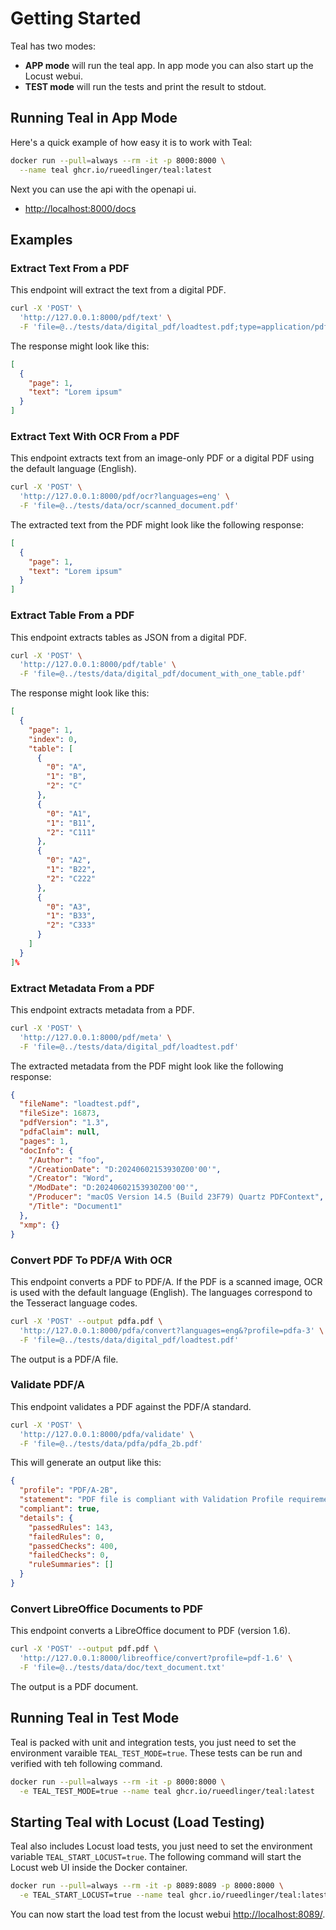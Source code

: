 # Getting Started

Teal has two modes:

- **APP mode** will run the teal app. In app mode you can also start up the Locust webui.
- **TEST mode** will run the tests and print the result to stdout.

## Running Teal in App Mode

Here's a quick example of how easy it is to work with Teal:

```bash
docker run --pull=always --rm -it -p 8000:8000 \
  --name teal ghcr.io/rueedlinger/teal:latest
```

Next you can use the api with the openapi ui.

- [http://localhost:8000/docs](http://localhost:8000/docs)

## Examples

### Extract Text From a PDF

This endpoint will extract the text from a digital PDF.

```bash
curl -X 'POST' \
  'http://127.0.0.1:8000/pdf/text' \
  -F 'file=@../tests/data/digital_pdf/loadtest.pdf;type=application/pdf'
```

The response might look like this:

```json
[
  {
    "page": 1,
    "text": "Lorem ipsum"
  }
]
```

### Extract Text With OCR From a PDF

This endpoint extracts text from an image-only PDF or a digital PDF using the default language (English).

```bash
curl -X 'POST' \
  'http://127.0.0.1:8000/pdf/ocr?languages=eng' \
  -F 'file=@../tests/data/ocr/scanned_document.pdf'
```

The extracted text from the PDF might look like the following response:

```json
[
  {
    "page": 1,
    "text": "Lorem ipsum"
  }
] 
```

### Extract Table From a PDF

This endpoint extracts tables as JSON from a digital PDF.

```bash
curl -X 'POST' \
  'http://127.0.0.1:8000/pdf/table' \
  -F 'file=@../tests/data/digital_pdf/document_with_one_table.pdf'
```

The response might look like this:

```json
[
  {
    "page": 1,
    "index": 0,
    "table": [
      {
        "0": "A",
        "1": "B",
        "2": "C"
      },
      {
        "0": "A1",
        "1": "B11",
        "2": "C111"
      },
      {
        "0": "A2",
        "1": "B22",
        "2": "C222"
      },
      {
        "0": "A3",
        "1": "B33",
        "2": "C333"
      }
    ]
  }
]%
```

### Extract Metadata From a PDF

This endpoint extracts metadata from a PDF.

```bash
curl -X 'POST' \
  'http://127.0.0.1:8000/pdf/meta' \
  -F 'file=@../tests/data/digital_pdf/loadtest.pdf'
```

The extracted metadata from the PDF might look like the following response:

```json
{
  "fileName": "loadtest.pdf",
  "fileSize": 16873,
  "pdfVersion": "1.3",
  "pdfaClaim": null,
  "pages": 1,
  "docInfo": {
    "/Author": "foo",
    "/CreationDate": "D:20240602153930Z00'00'",
    "/Creator": "Word",
    "/ModDate": "D:20240602153930Z00'00'",
    "/Producer": "macOS Version 14.5 (Build 23F79) Quartz PDFContext",
    "/Title": "Document1"
  },
  "xmp": {}
}
```

### Convert PDF To PDF/A With OCR

This endpoint converts a PDF to PDF/A. If the PDF is a scanned image, OCR is used with the default language (English).
The languages correspond to the Tesseract language codes.

```bash
curl -X 'POST' --output pdfa.pdf \
  'http://127.0.0.1:8000/pdfa/convert?languages=eng&?profile=pdfa-3' \
  -F 'file=@../tests/data/digital_pdf/loadtest.pdf'
```

The output is a PDF/A file.

### Validate PDF/A

This endpoint validates a PDF against the PDF/A standard.

```bash
curl -X 'POST' \
  'http://127.0.0.1:8000/pdfa/validate' \
  -F 'file=@../tests/data/pdfa/pdfa_2b.pdf'
```

This will generate an output like this:

```json
{
  "profile": "PDF/A-2B",
  "statement": "PDF file is compliant with Validation Profile requirements.",
  "compliant": true,
  "details": {
    "passedRules": 143,
    "failedRules": 0,
    "passedChecks": 400,
    "failedChecks": 0,
    "ruleSummaries": []
  }
}
```

### Convert LibreOffice Documents to PDF

This endpoint converts a LibreOffice document to PDF (version 1.6).

```bash
curl -X 'POST' --output pdf.pdf \
  'http://127.0.0.1:8000/libreoffice/convert?profile=pdf-1.6' \
  -F 'file=@../tests/data/doc/text_document.txt'
```

The output is a PDF document.

## Running Teal in Test Mode

Teal is packed with unit and integration tests, you just need to set the environment varaible `TEAL_TEST_MODE=true`.
These tests can be run and verified with teh following command.

```bash
docker run --pull=always --rm -it -p 8000:8000 \
  -e TEAL_TEST_MODE=true --name teal ghcr.io/rueedlinger/teal:latest
```

## Starting Teal with Locust (Load Testing)

Teal also includes Locust load tests, you just need to set the environment variable `TEAL_START_LOCUST=true`.
The following command will start the Locust web UI inside the Docker container.

```bash
docker run --pull=always --rm -it -p 8089:8089 -p 8000:8000 \
  -e TEAL_START_LOCUST=true --name teal ghcr.io/rueedlinger/teal:latest
```

You can now start the load test from the locust webui [http://localhost:8089/](http://localhost:8089/).

